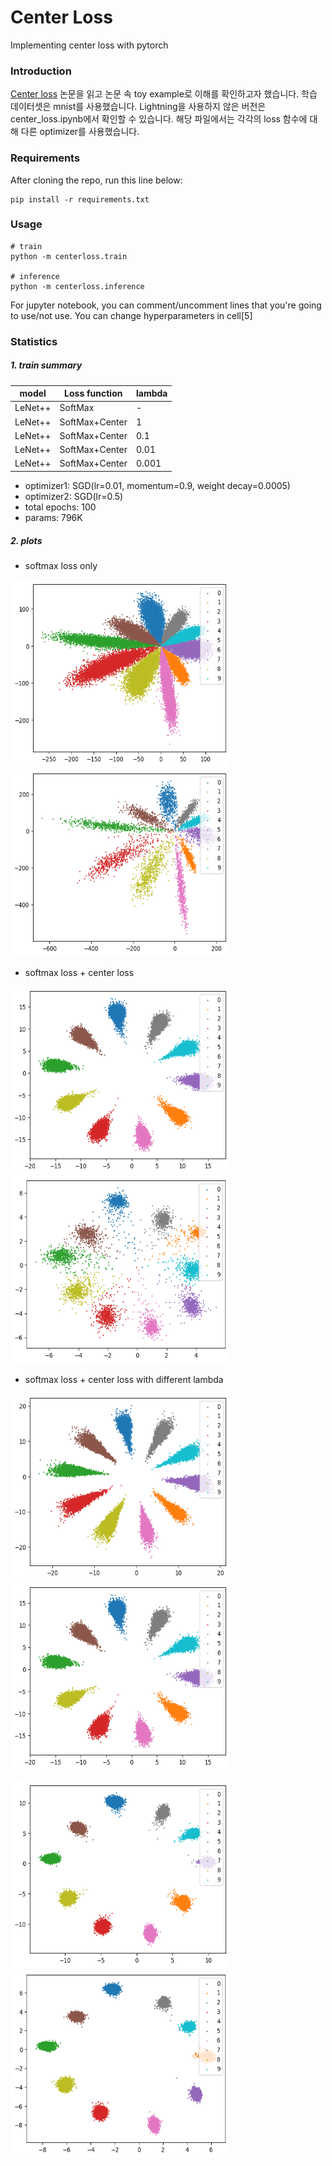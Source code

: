 # Center Loss
Implementing center loss with pytorch

### Introduction

[Center loss](https://ydwen.github.io/papers/WenECCV16.pdf) 논문을 읽고 논문 속 toy example로 이해를 확인하고자 했습니다.
학습 데이터셋은 mnist를 사용했습니다.
Lightning을 사용하지 않은 버전은 center_loss.ipynb에서 확인할 수 있습니다.
해당 파일에서는 각각의 loss 함수에 대해 다른 optimizer를 사용했습니다.

### Requirements
After cloning the repo, run this line below:
```
pip install -r requirements.txt
```

### Usage
```
# train
python -m centerloss.train

# inference
python -m centerloss.inference
```
For jupyter notebook, you can comment/uncomment lines that you're going to use/not use.
You can change hyperparameters in cell[5]

### Statistics

##### 1. train summary

| model   | Loss function  | lambda |
|---------|----------------|--------|
| LeNet++ | SoftMax        | -      |
| LeNet++ | SoftMax+Center | 1      |
| LeNet++ | SoftMax+Center | 0.1    |
| LeNet++ | SoftMax+Center | 0.01   |
| LeNet++ | SoftMax+Center | 0.001  |


- optimizer1: SGD(lr=0.01, momentum=0.9, weight decay=0.0005)
- optimizer2: SGD(lr=0.5)
- total epochs: 100
- params: 796K


##### 2. plots

- softmax loss only

<img src="./result/softmax_train.png" width="350" height="300"><img src="./result/softmax_valid.png" width="350" height="300">

- softmax loss + center loss

<img src="./result/center_train.png" width="350" height="300"><img src="./result/center_valid.png" width="350" height="300">

- softmax loss + center loss with different lambda

<img src="./result/center(0.001).png" width="350" height="300"><img src="./result/center_train.png" width="350" height="300">

<img src="./result/center(0.1).png" width="350" height="300"><img src="./result/center(1).png" width="350" height="300">
